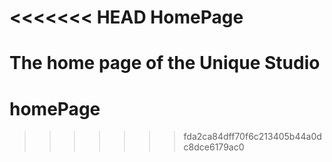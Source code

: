 <<<<<<< HEAD
HomePage
========

The home page of the Unique Studio
=======
homePage
========
>>>>>>> fda2ca84dff70f6c213405b44a0dc8dce6179ac0
